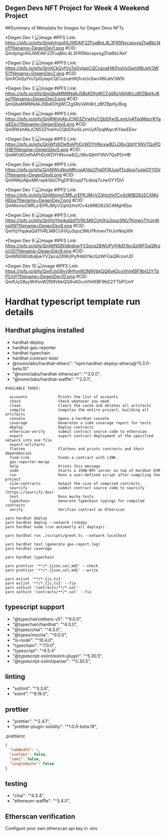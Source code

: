 ## Degen Devs NFT Project for Week 4 Weekend Project

##Summary of Metadata for Images for Degen Devs NFTs

*Degen Dev 1
![image](https://user-images.githubusercontent.com/100870737/179354407-e67d0535-acd0-48e2-89fd-0758b9f81f6b.png)
#IPFS Link: https://ipfs.io/ipfs/QmdyhgzASJWEAtF2ZFuqBnL4L3FR5NxcspvsgZhaBbLNxf?filename=DegenDev1.png
#CID: QmdyhgzASJWEAtF2ZFuqBnL4L3FR5NxcspvsgZhaBbLNxf

*Degen Dev 2
![image](https://user-images.githubusercontent.com/100870737/179354439-fff12478-6e8a-404e-89ff-14b1214b182d.png)
#IPFS Link: https://ipfs.io/ipfs/QmXCkQyfVuTpGytapCQCozoaHiKjfvsUvSwnX6tJeV3W5i?filename=DegenDev2.png
#CID: QmXCkQyfVuTpGytapCQCozoaHiKjfvsUvSwnX6tJeV3W5i

*Degen Dev 3
![image](https://user-images.githubusercontent.com/100870737/179354507-d3967e83-2a33-4d82-94ab-6cf6d778a200.png)
#IPFS Link: https://ipfs.io/ipfs/QmQbaMM9NdAJ5BsKDfgWCZgSRxVAfii8rLzBfZBpHjJ8xg?filename=DegenDev3.png
#CID: QmQbaMM9NdAJ5BsKDfgWCZgSRxVAfii8rLzBfZBpHjJ8xg

*Degen Dev 4 
![image](https://user-images.githubusercontent.com/100870737/179354519-6b4a07e6-4e53-4517-98a5-97bd7d48a874.png)
#IPFS Link: https://ipfs.io/ipfs/QmRWxhAbJCN53ZVwHvCQbSXwSLxmUyATpqMqcrKYawEEev?filename=DegenDev4.png
#CID: QmRWxhAbJCN53ZVwHvCQbSXwSLxmUyATpqMqcrKYawEEev

*Degen Dev 5
![image](https://user-images.githubusercontent.com/100870737/179354527-37da21ec-f472-471b-a113-8ac7ac99ad81.png)
#IPFS Link: https://ipfs.io/ipfs/QmWfzKDefhAPhDcWDYHNvxwBZjJ36vQbhY1iNV7QoPDrHB?filename=DegenDev5.png
#CID: QmWfzKDefhAPhDcWDYHNvxwBZjJ36vQbhY1iNV7QoPDrHB

*Degen Dev 6
![image](https://user-images.githubusercontent.com/100870737/179354536-f812cda5-eb97-4604-a121-e35031db22ae.png)
#IPFS Link: https://ipfs.io/ipfs/QmNWjuNpxMKrxpA1dsCPigDF8UupjfTcdioq7vJwGYYDVi?filename=DegenDev6.png
#CID: QmNWjuNpxMKrxpA1dsCPigDF8UupjfTcdioq7vJwGYYDVi

*Degen Dev 7
![image](https://user-images.githubusercontent.com/100870737/179354550-e969884f-c8ea-4062-9296-f0f3fcd9d8a5.png)
#IPFS Link: https://ipfs.io/ipfs/QmWsmoCMfLzrEPKJMyVZqhtzHxfCv4zMtB26z5C4MgHEba?filename=DegenDev7.png
#CID: QmWsmoCMfLzrEPKJMyVZqhtzHxfCv4zMtB26z5C4MgHEba

*Degen Dev 8
![image](https://user-images.githubusercontent.com/100870737/179354562-09bd9e5d-1ffe-4af0-ad0a-00b82fe3fa1f.png)
#IPFS Link: https://ipfs.io/ipfs/QmYqYhpjkaQd11VRLM6CUHXju3qoz3NU7KmwvTHJmNnpXN?filename=DegenDev8.png
#CID: QmYqYhpjkaQd11VRLM6CUHXju3qoz3NU7KmwvTHJmNnpXN

*Degen Dev 9
![image](https://user-images.githubusercontent.com/100870737/179354574-450afba2-765d-4332-aea0-d2c875319f94.png)
#IPFS Link: https://ipfs.io/ipfs/QmWNS9DdbdpwYV2pcq28WUPyfHbEt1kcQzWFGaQRrzorUD?filename=DegenDev9.png
#CID: QmWNS9DdbdpwYV2pcq28WUPyfHbEt1kcQzWFGaQRrzorUD

*Degen Dev 10
![image](https://user-images.githubusercontent.com/100870737/179354588-af70557e-83f7-4cde-9868-1745748a341a.png)
#IPFS Link: https://ipfs.io/ipfs/QmfUsG8yy9HfxnW2N9VbkQQ6vADcoVhhKBF9bG2YTbPCmY?filename=DegenDev10.png
#CID: QmfUsG8yy9HfxnW2N9VbkQQ6vADcoVhhKBF9bG2YTbPCmY


# Hardhat typescript template run details

## Hardhat plugins installed
- hardhat-deploy
- hardhat-gas-reporter
- hardhat-typechain
- hardhat-contract-sizer
- @nomiclabs/hardhat-ethers": "npm:hardhat-deploy-ethers@^0.3.0-beta.10"
- "@nomiclabs/hardhat-etherscan": "^3.0.0",
- "@nomiclabs/hardhat-waffle": "^2.0.1",

```
AVAILABLE TASKS:

  accounts              Prints the list of accounts
  check                 Check whatever you need
  clean                 Clears the cache and deletes all artifacts
  compile               Compiles the entire project, building all artifacts
  console               Opens a hardhat console
  coverage              Generates a code coverage report for tests
  deploy                Deploy contracts
  etherscan-verify      submit contract source code to etherscan
  export                export contract deployment of the specified network into one file
  export-artifacts
  flatten               Flattens and prints contracts and their dependencies
  fund-link             Funds a contract with LINK
  gas-reporter:merge
  help                  Prints this message
  node                  Starts a JSON-RPC server on top of Hardhat EVM
  run                   Runs a user-defined script after compiling the project
  size-contracts        Output the size of compiled contracts
  sourcify              submit contract source code to sourcify (https://sourcify.dev)
  test                  Runs mocha tests
  typechain             Generate Typechain typings for compiled contracts
  verify                Verifies contract on Etherscan
```

```shell
yarn hardhat deploy
yarn hardhat deploy --network rinkeby
yarn hardhat node (run automatly all deploys)

yarn hardhat run ./scripts/greet.ts --network localhost

yarn hardhat test (generate gas-report.log)
yarn hardhat coverage

yarn hardhat typechain

yarn prettier '**/*.{json,sol,md}' --check
yarn prettier '**/*.{json,sol,md}' --write

yarn eslint '**/*.{js,ts}'
yarn eslint '**/*.{js,ts}' --fix
yarn solhint 'contracts/**/*.sol'
yarn solhint 'contracts/**/*.sol' --fix
```

## typescript support

- "@typechain/ethers-v5": "^9.0.0",
- "@typechain/hardhat": "^4.0.0",
- "@types/chai": "^4.3.0",
- "@types/mocha": "^9.0.0",
- "ts-node": "^10.4.0",
- "typechain": "^7.0.0",
- "typescript": "^4.5.4"
- "@typescript-eslint/eslint-plugin": "^5.30.5",
- "@typescript-eslint/parser": "^5.30.5",

## linting

- "solhint": "^3.3.6",
- "eslint": "^8.19.0",

## prettier

- "prettier": "^2.4.1",
- "prettier-plugin-solidity": "^1.0.0-beta.19",

.prettierrc

```json
{
  "tabWidth": 2,
  "useTabs": false,
  "semi": false,
  "singleQuote": false
}
```

## testing

- "chai": "^4.3.4",
- "ethereum-waffle": "^3.4.0",

## Etherscan verification

Configure your own etherscan api key in .env
